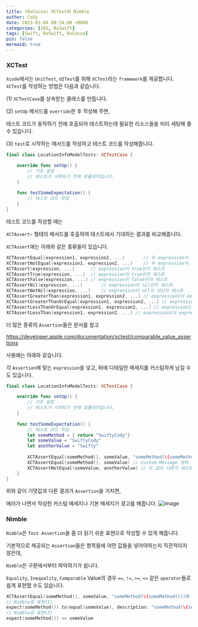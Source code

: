 ```yaml
---
title: (RxCocoa) XCTest와 Nimble
author: Cody
date: 2023-01-04 00:34:00 +0800
categories: [iOS, RxSwift]
tags: [Swift, RxSwift, RxCocoa]
pin: false
mermaid: true
---
```



### XCTest
`Xcode`에서는 `UnitTest`, `UITest`를 위해 `XCTest`라는 `framework`를 제공합니다.  
`XCTest`를 작성하는 방법은 다음과 같습니다.

(1) `XCTestCase`를 상속받는 클래스를 만듭니다.

(2) `setUp` 메서드를 `override`한 후 작성해 주면,

테스트 코드가 동작하기 전에 호출되어 테스트하는데 필요한 리소스들을 미리 세팅해 줄 수 있습니다.

(3) `test`로 시작하는 메서드를 작성하고 테스트 코드를 작성해줍니다.

```swift
final class LocationInfoModelTests: XCTestCase {

    override func setUp() {
        // 기초 설정
        // 테스트가 시작되기 전에 호출되어집니다.
    }
    
    func testSomeExpectation() {
        // 테스트 코드 작성
    }
}
```

테스트 코드를 작성할 때는

`XCTAssert~` 형태의 메서드를 호출하여 테스트에서 기대하는 결과를 비교해줍니다.

`XCTAssert`에는 아래와 같은 종류들이 있습니다.

```swift
XCTAssertEqual(expression1, expression2, ...)       // 두 expression이 같은지 테스트
XCTAssertNotEqual(expression1, expression2, ...)    // 두 expression이 다른지 테스트
XCTAssert(expression, ...)      // expression이 true인지 테스트
XCTAssertTrue(expression, ...)  // expression이 true인지 테스트
XCTAssertFalse(expression, ...) // expression이 false인지 테스트
XCTAssertNil(expression, ...)       // expression이 nil인지 테스트
XCTAssertNotNil(expression, ...)    // expression이 nil이 아닌지 테스트
XCTAssertGreaterThan(expression1, expression2, ...) // expression1이 expression2보다 큰지 테스트
XCTAssertGreaterThanOrEqual(expression1, expression2, ...) // expression1이 expression2보다 크거나 같은지 테스트
XCTAssertLessThanOrEqual(expression1, expression2, ...) // expression1이 expression2보다 작거나 같은지 테스트
XCTAssertLessThan(expression1, expression2, ...) // expression1이 expression2보다 작은지 테스트
```

더 많은 종류의 `Assertion`들은 문서를 참고

https://developer.apple.com/documentation/xctest/comparable_value_assertions

사용예는 아래와 같습니다.

각 `Assertion`에 맞는 `expression`을 넣고, 뒤에 디테일한 메세지를 커스텀하게 남길 수도 있습니다.

```swift
final class LocationInfoModelTests: XCTestCase {

    override func setUp() {
        // 기초 설정
        // 테스트가 시작되기 전에 호출되어집니다.
    }
    
    func testSomeExpectation() {
        // 테스트 코드 작성
        let someMethod = { return "SwiftyCody"}
        let someValue = "SwiftyCody"
        let anotherValue = "Swifty"
        
        XCTAssertEqual(someMethod(), someValue, "someMethod(\(someMethod()))와 someValue(\(someValue))의 값이 같아야 합니다.") // 두 값이 같은지 테스트
        XCTAssertEqual(someMethod(), someValue) // Custom Message 생략
        XCTAssertNotEqual(someValue, anotherValue) // 두 값이 다른지 테스트
    }
}
```

위와 같이 기댓값과 다른 결과가 `Assertion`을 거치면,

에러가 나면서 작성한 커스텀 메세지나 기본 메세지가 경고를 해줍니다.
![image](https://github.com/swiftycody/swiftycody.github.io/assets/9062513/b41ce4d3-7f25-4adb-b532-905946a76121)

### Nimble

`Nimble`은 `Test Assertion`을 좀 더 읽기 쉬운 표현으로 작성할 수 있게 해줍니다.

기본적으로 제공되는 `Assertion`들은 항목들에 어떤 값들을 넣어야하는지 직관적이지 않은데,

`Nimble`은 구문에서부터 파악하기가 쉽니다.

`Equality`, `Inequality`, `Comparable` Value의 경우 `==`, `!=`, `>=`, `<=` 같은 `operator`들로 쉽게 표현할 수도 있습니다.

```swift
XCTAssertEqual(someMethod(), someValue, "someMethod(\(someMethod()))와 someValue(\(someValue))의 값이 같아야 합니다.") // 두 값이 같은지 테스트
// Nimble로 표현(1)
expect(someMethod()).to(equal(someValue), description: "someMethod(\(someMethod()))와 someValue(\(someValue))의 값이 같아야 합니다.")
// Nimble로 표현(2)
expect(someMethod()) == someValue
```
